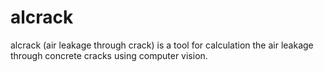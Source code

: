 # alcrack
alcrack (air leakage through crack) is a tool for calculation the air leakage through concrete cracks using computer vision.

